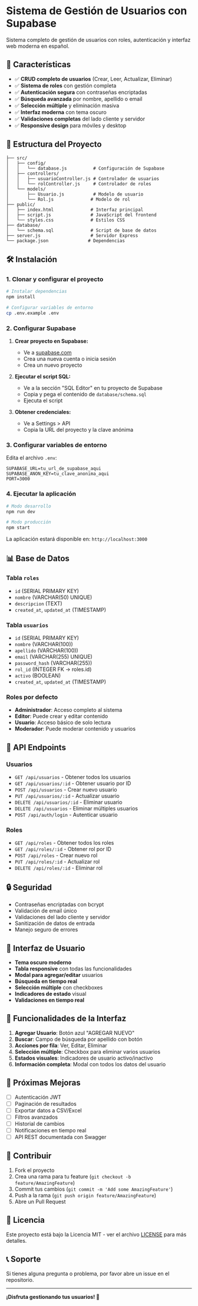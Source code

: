 # Sistema de Gestión de Usuarios con Supabase

Sistema completo de gestión de usuarios con roles, autenticación y interfaz web moderna en español.

## 🚀 Características

- ✅ **CRUD completo de usuarios** (Crear, Leer, Actualizar, Eliminar)
- ✅ **Sistema de roles** con gestión completa
- ✅ **Autenticación segura** con contraseñas encriptadas
- ✅ **Búsqueda avanzada** por nombre, apellido o email
- ✅ **Selección múltiple** y eliminación masiva
- ✅ **Interfaz moderna** con tema oscuro
- ✅ **Validaciones completas** del lado cliente y servidor
- ✅ **Responsive design** para móviles y desktop

## 📁 Estructura del Proyecto

```
├── src/
│   ├── config/
│   │   └── database.js          # Configuración de Supabase
│   ├── controllers/
│   │   ├── usuarioController.js # Controlador de usuarios
│   │   └── rolController.js     # Controlador de roles
│   └── models/
│       ├── Usuario.js           # Modelo de usuario
│       └── Rol.js              # Modelo de rol
├── public/
│   ├── index.html              # Interfaz principal
│   ├── script.js               # JavaScript del frontend
│   └── styles.css              # Estilos CSS
├── database/
│   └── schema.sql              # Script de base de datos
├── server.js                   # Servidor Express
└── package.json               # Dependencias
```

## 🛠️ Instalación

### 1. Clonar y configurar el proyecto

```bash
# Instalar dependencias
npm install

# Configurar variables de entorno
cp .env.example .env
```

### 2. Configurar Supabase

1. **Crear proyecto en Supabase:**
   - Ve a [supabase.com](https://supabase.com)
   - Crea una nueva cuenta o inicia sesión
   - Crea un nuevo proyecto

2. **Ejecutar el script SQL:**
   - Ve a la sección "SQL Editor" en tu proyecto de Supabase
   - Copia y pega el contenido de `database/schema.sql`
   - Ejecuta el script

3. **Obtener credenciales:**
   - Ve a Settings > API
   - Copia la URL del proyecto y la clave anónima

### 3. Configurar variables de entorno

Edita el archivo `.env`:

```env
SUPABASE_URL=tu_url_de_supabase_aqui
SUPABASE_ANON_KEY=tu_clave_anonima_aqui
PORT=3000
```

### 4. Ejecutar la aplicación

```bash
# Modo desarrollo
npm run dev

# Modo producción
npm start
```

La aplicación estará disponible en: `http://localhost:3000`

## 📊 Base de Datos

### Tabla `roles`
- `id` (SERIAL PRIMARY KEY)
- `nombre` (VARCHAR(50) UNIQUE)
- `descripcion` (TEXT)
- `created_at`, `updated_at` (TIMESTAMP)

### Tabla `usuarios`
- `id` (SERIAL PRIMARY KEY)
- `nombre` (VARCHAR(100))
- `apellido` (VARCHAR(100))
- `email` (VARCHAR(255) UNIQUE)
- `password_hash` (VARCHAR(255))
- `rol_id` (INTEGER FK → roles.id)
- `activo` (BOOLEAN)
- `created_at`, `updated_at` (TIMESTAMP)

### Roles por defecto
- **Administrador**: Acceso completo al sistema
- **Editor**: Puede crear y editar contenido
- **Usuario**: Acceso básico de solo lectura
- **Moderador**: Puede moderar contenido y usuarios

## 🔧 API Endpoints

### Usuarios
- `GET /api/usuarios` - Obtener todos los usuarios
- `GET /api/usuarios/:id` - Obtener usuario por ID
- `POST /api/usuarios` - Crear nuevo usuario
- `PUT /api/usuarios/:id` - Actualizar usuario
- `DELETE /api/usuarios/:id` - Eliminar usuario
- `DELETE /api/usuarios` - Eliminar múltiples usuarios
- `POST /api/auth/login` - Autenticar usuario

### Roles
- `GET /api/roles` - Obtener todos los roles
- `GET /api/roles/:id` - Obtener rol por ID
- `POST /api/roles` - Crear nuevo rol
- `PUT /api/roles/:id` - Actualizar rol
- `DELETE /api/roles/:id` - Eliminar rol

## 🔒 Seguridad

- Contraseñas encriptadas con bcrypt
- Validación de email único
- Validaciones del lado cliente y servidor
- Sanitización de datos de entrada
- Manejo seguro de errores

## 🎨 Interfaz de Usuario

- **Tema oscuro moderno**
- **Tabla responsive** con todas las funcionalidades
- **Modal para agregar/editar** usuarios
- **Búsqueda en tiempo real**
- **Selección múltiple** con checkboxes
- **Indicadores de estado** visual
- **Validaciones en tiempo real**

## 📱 Funcionalidades de la Interfaz

1. **Agregar Usuario**: Botón azul "AGREGAR NUEVO"
2. **Buscar**: Campo de búsqueda por apellido con botón
3. **Acciones por fila**: Ver, Editar, Eliminar
4. **Selección múltiple**: Checkbox para eliminar varios usuarios
5. **Estados visuales**: Indicadores de usuario activo/inactivo
6. **Información completa**: Modal con todos los datos del usuario

## 🚀 Próximas Mejoras

- [ ] Autenticación JWT
- [ ] Paginación de resultados
- [ ] Exportar datos a CSV/Excel
- [ ] Filtros avanzados
- [ ] Historial de cambios
- [ ] Notificaciones en tiempo real
- [ ] API REST documentada con Swagger

## 🤝 Contribuir

1. Fork el proyecto
2. Crea una rama para tu feature (`git checkout -b feature/AmazingFeature`)
3. Commit tus cambios (`git commit -m 'Add some AmazingFeature'`)
4. Push a la rama (`git push origin feature/AmazingFeature`)
5. Abre un Pull Request

## 📄 Licencia

Este proyecto está bajo la Licencia MIT - ver el archivo [LICENSE](LICENSE) para más detalles.

## 📞 Soporte

Si tienes alguna pregunta o problema, por favor abre un issue en el repositorio.

---

**¡Disfruta gestionando tus usuarios! 🎉**
